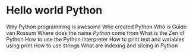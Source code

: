 # Hello world Python 
Why Python programming is awesome
Who created Python
Who is Guido van Rossum
Where does the name *Python* come from
What is the Zen of Python
How to use the Python interpreter
How to print text and variables using print
How to use strings
What are indexing and slicing in Python
